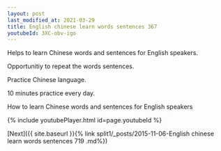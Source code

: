 ```yaml
---
layout: post
last_modified_at: 2021-03-29
title: English chinese learn words sentences 367 
youtubeId: 3XC-obv-igo
---
```

 
 
Helps to learn Chinese words and sentences for English speakers.

Opportunitiy to repeat the words sentences. 

Practice Chinese language. 
 
10 minutes practice every day. 
 
How to learn Chinese words and sentences for English speakers 
 
{% include youtubePlayer.html id=page.youtubeId %}
 
 
[Next]({{ site.baseurl }}{% link  split1/_posts/2015-11-06-English chinese learn words sentences 719 .md%})
 
